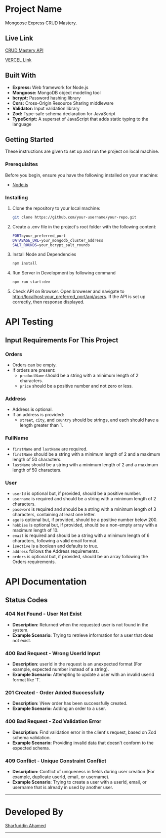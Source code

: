 # Project Name

Mongoose Express CRUD Mastery.

## Live Link

[CRUD Mastery API](https://crud.sharfuddin.com.bd)

[VERCEL Link](https://crud-xi-coral.vercel.app)

## Built With

- **Express:** Web framework for Node.js
- **Mongoose:** MongoDB object modeling tool
- **bcrypt:** Password hashing library
- **Cors:** Cross-Origin Resource Sharing middleware
- **Validator:** Input validation library
- **Zod:** Type-safe schema declaration for JavaScript
- **TypeScript:** A superset of JavaScript that adds static typing to the language

## Getting Started

These instructions are given to set up and run the project on local machine.

### Prerequisites

Before you begin, ensure you have the following installed on your machine:

- [Node.js](https://nodejs.org/)

### Installing

1. Clone the repository to your local machine:

   ```bash
   git clone https://github.com/your-username/your-repo.git
   ```

2. Create a .env file in the project's root folder with the following content:

   ```bash
   PORT=your_preferred_port
   DATABASE_URL=your_mongodb_cluster_address
   SALT_ROUNDS=your_bcrypt_salt_rounds
   ```

3. Install Node and Dependencies
   ```bash
   npm install
   ```
4. Run Server in Development by following command
   ```bash
   npm run start:dev
   ```
5. Check API on Browser. Open broweser and navigate to [http://localhost:your_preferred_port/api/users](http://localhost:your_preferred_port/api/users). If the API is set up correctly, then response displayed.

# API Testing

## Input Requirements For This Project

### Orders

- Orders can be empty.
- If orders are present:
  - `productName` should be a string with a minimum length of 2 characters.
  - `price` should be a positive number and not zero or less.

### Address

- Address is optional.
- If an address is provided:
  - `street`, `city`, and `country` should be strings, and each should have a length greater than 1.

### FullName

- `firstName` and `lastName` are required.
- `firstName` should be a string with a minimum length of 2 and a maximum length of 50 characters.
- `lastName` should be a string with a minimum length of 2 and a maximum length of 50 characters.

### User

- `userId` is optional but, if provided, should be a positive number.
- `username` is required and should be a string with a minimum length of 2 characters.
- `password` is required and should be a string with a minimum length of 3 characters, containing at least one letter.
- `age` is optional but, if provided, should be a positive number below 200.
- `hobbies` is optional but, if provided, should be a non-empty array with a maximum length of 10.
- `email` is required and should be a string with a minimum length of 6 characters, following a valid email format.
- `isActive` is a boolean and defaults to true.
- `address` follows the Address requirements.
- `orders` is optional but, if provided, should be an array following the Orders requirements.

# API Documentation

## Status Codes

### 404 Not Found - User Not Exist

- **Description:** Returned when the requested user is not found in the system.
- **Example Scenario:** Trying to retrieve information for a user that does not exist.

### 400 Bad Request - Wrong UserId Input

- **Description:** userId in the request is an unexpected format (For example, expected number instead of a string).
- **Example Scenario:** Attempting to update a user with an invalid userId format like '1'.

### 201 Created - Order Added Successfully

- **Description:** \New order has been successfully created.
- **Example Scenario:** Adding an order to a user.

### 400 Bad Request - Zod Validation Error

- **Description:** Find validation error in the client's request, based on Zod schema validation.
- **Example Scenario:** Providing invalid data that doesn't conform to the expected schema.

### 409 Conflict - Unique Constraint Conflict

- **Description:** Conflict of uniqueness in fields during user creation (For example, duplicate userId, email, or username).
- **Example Scenario:** Trying to create a user with a userId, email, or username that is already in used by another user.

---

# Developed By

[Sharfuddin Ahamed](https://sharfuddin.com.bd)

---
